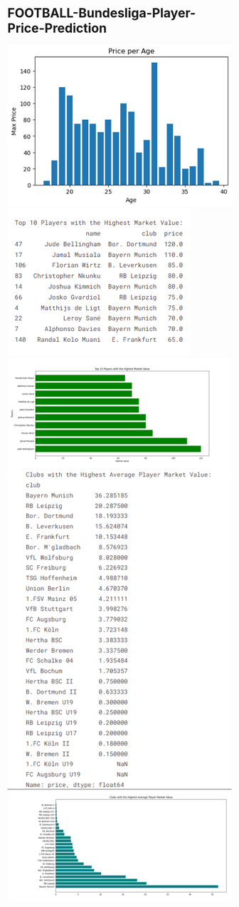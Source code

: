 # FOOTBALL-Bundesliga-Player-Price-Prediction

</head>
<body>
  <img src="z4762763903044_ac78e7ecbbc2cd6a7a4a0dec973e1d38.jpg">
  <img src="topplayer.png">
  <img src="chart 1.png">
<img src="topclub.png">
  <img src="chart 2.png">


</body>
</html>
